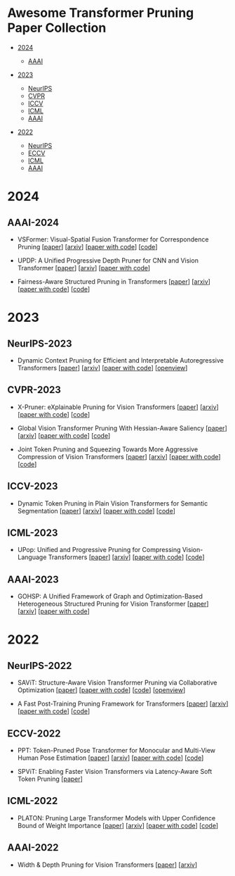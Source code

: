 # Awesome Transformer Pruning Paper Collection


- [2024](#2024)
  - [AAAI](#aaai-2024)

- [2023](#2023)
  - [NeurIPS](#neurips-2023)
  - [CVPR](#cvpr-2023)
  - [ICCV](#iccv-2023)
  - [ICML](#icml-2023)
  - [AAAI](#aaai-2023)

- [2022](#2022)
  - [NeurIPS](#neurips-2022)
  - [ECCV](#eccv-2022)
  - [ICML](#icml-2022)
  - [AAAI](#aaai-2022)



# 2024


## AAAI-2024


- VSFormer: Visual-Spatial Fusion Transformer for Correspondence Pruning [[paper](https://ojs.aaai.org/index.php/AAAI/article/view/28123)] [[arxiv](https://arxiv.org/abs/2312.08774)] [[paper with code](https://paperswithcode.com/paper/vsformer-visual-spatial-fusion-transformer)] [[code](https://github.com/sugar-fly/vsformer)]

- UPDP: A Unified Progressive Depth Pruner for CNN and Vision Transformer [[paper](https://ojs.aaai.org/index.php/AAAI/article/view/29296)] [[arxiv](https://arxiv.org/abs/2401.06426)] [[paper with code](https://paperswithcode.com/paper/updp-a-unified-progressive-depth-pruner-for)]

- Fairness-Aware Structured Pruning in Transformers [[paper](https://ojs.aaai.org/index.php/AAAI/article/view/30256)] [[arxiv](https://arxiv.org/abs/2312.15398)] [[paper with code](https://paperswithcode.com/paper/fairness-aware-structured-pruning-in)] [[code](https://github.com/chandar-lab/fasp)]



# 2023


## NeurIPS-2023


- Dynamic Context Pruning for Efficient and Interpretable Autoregressive Transformers [[paper](https://proceedings.neurips.cc/paper_files/paper/2023/hash/cdaac2a02c4fdcae77ba083b110efcc3-Abstract-Conference.html)] [[arxiv](https://arxiv.org/abs/2305.15805)] [[paper with code](https://paperswithcode.com/paper/dynamic-context-pruning-for-efficient-and)] [[openview](https://openreview.net/forum?id=uvdJgFFzby)]


## CVPR-2023


- X-Pruner: eXplainable Pruning for Vision Transformers [[paper](https://openaccess.thecvf.com/content/CVPR2023/html/Yu_X-Pruner_eXplainable_Pruning_for_Vision_Transformers_CVPR_2023_paper.html)] [[arxiv](https://arxiv.org/abs/2303.04935)] [[paper with code](https://paperswithcode.com/paper/x-pruner-explainable-pruning-for-vision)] [[code](https://github.com/vickyyu90/xpruner)]

- Global Vision Transformer Pruning With Hessian-Aware Saliency [[paper](https://openaccess.thecvf.com/content/CVPR2023/html/Yang_Global_Vision_Transformer_Pruning_With_Hessian-Aware_Saliency_CVPR_2023_paper.html)] [[arxiv](https://arxiv.org/abs/2110.04869)] [[paper with code](https://paperswithcode.com/paper/nvit-vision-transformer-compression-and-1)] [[code](https://github.com/NVlabs/NViT)]

- Joint Token Pruning and Squeezing Towards More Aggressive Compression of Vision Transformers [[paper](https://openaccess.thecvf.com/content/CVPR2023/html/Wei_Joint_Token_Pruning_and_Squeezing_Towards_More_Aggressive_Compression_of_CVPR_2023_paper.html)] [[arxiv](https://arxiv.org/abs/2304.10716)] [[paper with code](https://paperswithcode.com/paper/joint-token-pruning-and-squeezing-towards)] [[code](https://github.com/megvii-research/tps-cvpr2023)]


## ICCV-2023


- Dynamic Token Pruning in Plain Vision Transformers for Semantic Segmentation [[paper](https://openaccess.thecvf.com/content/ICCV2023/html/Tang_Dynamic_Token_Pruning_in_Plain_Vision_Transformers_for_Semantic_Segmentation_ICCV_2023_paper.html)] [[arxiv](https://arxiv.org/abs/2308.01045)] [[paper with code](https://paperswithcode.com/paper/dynamic-token-pruning-in-plain-vision)] [[code](https://github.com/zbwxp/Dynamic-Token-Pruning)]


## ICML-2023


- UPop: Unified and Progressive Pruning for Compressing Vision-Language Transformers [[paper](https://proceedings.mlr.press/v202/shi23e.html)] [[arxiv](https://arxiv.org/abs/2301.13741)] [[paper with code](https://paperswithcode.com/paper/upop-unified-and-progressive-pruning-for)] [[code](https://github.com/sdc17/upop)]


## AAAI-2023


- GOHSP: A Unified Framework of Graph and Optimization-Based Heterogeneous Structured Pruning for Vision Transformer [[paper](https://ojs.aaai.org/index.php/AAAI/article/view/26298)] [[arxiv](https://arxiv.org/abs/2301.05345)] [[paper with code](https://paperswithcode.com/paper/gohsp-a-unified-framework-of-graph-and)]



# 2022


## NeurIPS-2022


- SAViT: Structure-Aware Vision Transformer Pruning via Collaborative Optimization [[paper](https://proceedings.neurips.cc/paper_files/paper/2022/hash/3b11c5cc84b6da2838db348b37dbd1a2-Abstract-Conference.html)] [[paper with code](https://paperswithcode.com/paper/savit-structure-aware-vision-transformer)] [[code](https://github.com/hikvision-research/savit)] [[openview](https://openreview.net/forum?id=w5DacXWzQ-Q)]

- A Fast Post-Training Pruning Framework for Transformers [[paper](https://proceedings.neurips.cc/paper_files/paper/2022/hash/987bed997ab668f91c822a09bce3ea12-Abstract-Conference.html)] [[arxiv](https://arxiv.org/abs/2204.09656)] [[paper with code](https://paperswithcode.com/paper/a-fast-post-training-pruning-framework-for)] [[code](https://github.com/WoosukKwon/retraining-free-pruning)]


## ECCV-2022


- PPT: Token-Pruned Pose Transformer for Monocular and Multi-View Human Pose Estimation [[paper](https://www.ecva.net/papers/eccv_2022/papers_ECCV/html/46_ECCV_2022_paper.php)] [[arxiv](https://arxiv.org/abs/2209.08194)] [[paper with code](https://paperswithcode.com/paper/ppt-token-pruned-pose-transformer-for)] [[code](https://github.com/howiema/ppt)]

- SPViT: Enabling Faster Vision Transformers via Latency-Aware Soft Token Pruning [[paper](https://www.ecva.net/papers/eccv_2022/papers_ECCV/html/6265_ECCV_2022_paper.php)]


## ICML-2022


- PLATON: Pruning Large Transformer Models with Upper Confidence Bound of Weight Importance [[paper](https://proceedings.mlr.press/v162/zhang22ao.html)] [[arxiv](https://arxiv.org/abs/2206.12562)] [[paper with code](https://paperswithcode.com/paper/platon-pruning-large-transformer-models-with)] [[code](https://github.com/qingruzhang/platon)]


## AAAI-2022


- Width & Depth Pruning for Vision Transformers [[paper](https://ojs.aaai.org/index.php/AAAI/article/view/20222)] [[arxiv](https://arxiv.org/abs/2403.16789)]